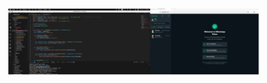<p><img align="left" src="https://github.com/prince221500/whatapp-clone/blob/main/imamge/image2.png" alt="prince221500" /></p>
